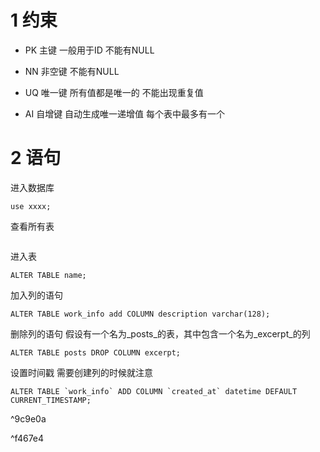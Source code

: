 

# 1 约束

- PK 主键 一般用于ID 不能有NULL
    
- NN 非空键 不能有NULL
    
- UQ 唯一键 所有值都是唯一的 不能出现重复值
    
- AI 自增键 自动生成唯一递增值 每个表中最多有一个

# 2 语句

进入数据库

``` mysql
use xxxx;
```

查看所有表

```

```

进入表

```mysql
ALTER TABLE name;
```
加入列的语句
```mysql
ALTER TABLE work_info add COLUMN description varchar(128);
```

删除列的语句
假设有一个名为_posts_的表，其中包含一个名为_excerpt_的列
```mysql
ALTER TABLE posts DROP COLUMN excerpt;
```

设置时间戳 需要创建列的时候就注意
```mysql
ALTER TABLE `work_info` ADD COLUMN `created_at` datetime DEFAULT CURRENT_TIMESTAMP;
```

^9c9e0a

^f467e4



